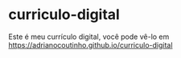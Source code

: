 # curriculo-digital

Este é meu currículo digital, você pode vê-lo em https://adrianocoutinho.github.io/curriculo-digital
